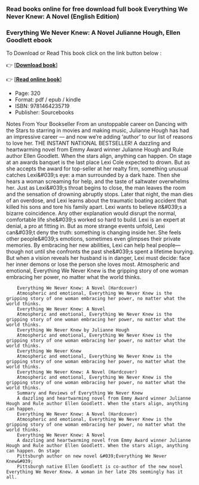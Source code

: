 ### Read books online for free download full book Everything We Never Knew: A Novel (English Edition)



### Everything We Never Knew: A Novel Julianne Hough, Ellen Goodlett ebook

To Download or Read This book click on the link button below :

👉  [**[Download book](http://filesbooks.info/download.php?group=book&from=github.com&id=717193&lnk=1060 "Download book")**]

👉  [**[Read online book](http://filesbooks.info/download.php?group=book&from=github.com&id=717193&lnk=1060 "Read online book")**]





* Page: 320
* Format: pdf / epub / kindle
* ISBN: 9781464235719
* Publisher: Sourcebooks






Notes From Your Bookseller From an unstoppable career on Dancing with the Stars to starring in movies and making music, Julianne Hough has had an impressive career — and now we’re adding ‘author’ to our list of reasons to love her. THE INSTANT NATIONAL BESTSELLER! A dazzling and heartwarming novel from Emmy Award winner Julianne Hough and Rule author Ellen Goodlett. When the stars align, anything can happen. On stage at an awards banquet is the last place Lexi Cole expected to drown. But as she accepts the award for top-seller at her realty firm, something unusual catches Lexi&amp;#039;s eye: a man surrounded by a dark haze. Then she hears a woman screaming for help, and the taste of saltwater overwhelms her. Just as Lexi&amp;#039;s throat begins to close, the man leaves the room and the sensation of drowning abruptly stops. Later that night, the man dies of an overdose, and Lexi learns about the traumatic boating accident that killed his sons and tore his family apart. Lexi wants to believe it&amp;#039;s a bizarre coincidence. Any other explanation would disrupt the normal, comfortable life she&amp;#039;s worked so hard to build. Lexi is an expert at denial, a pro at fitting in. But as more strange events unfold, Lexi can&amp;#039;t deny the truth: something is changing inside her. She feels other people&amp;#039;s emotions, sometimes even glimpses their private memories. By embracing her new abilities, Lexi can help heal people—though not until she confronts the past she&amp;#039;s spent a lifetime burying. But when a vision reveals her husband is in danger, Lexi must decide: face her inner demons or lose the person she loves most. Atmospheric and emotional, Everything We Never Knew is the gripping story of one woman embracing her power, no matter what the world thinks.


        Everything We Never Knew: A Novel (Hardcover)
        Atmospheric and emotional, Everything We Never Knew is the gripping story of one woman embracing her power, no matter what the world thinks.
        Everything We Never Knew: A Novel
        Atmospheric and emotional, Everything We Never Knew is the gripping story of one woman embracing her power, no matter what the world thinks.
        Everything We Never Knew by Julianne Hough
        Atmospheric and emotional, Everything We Never Knew is the gripping story of one woman embracing her power, no matter what the world thinks.
        Everything We Never Knew
        Atmospheric and emotional, Everything We Never Knew is the gripping story of one woman embracing her power, no matter what the world thinks.
        Everything We Never Knew: A Novel (Hardcover)
        Atmospheric and emotional, Everything We Never Knew is the gripping story of one woman embracing her power, no matter what the world thinks.
        Summary and Reviews of Everything We Never Knew
        A dazzling and heartwarming novel from Emmy Award winner Julianne Hough and Rule author Ellen Goodlett. When the stars align, anything can happen.
        Everything We Never Knew: A Novel (Hardcover)
        Atmospheric and emotional, Everything We Never Knew is the gripping story of one woman embracing her power, no matter what the world thinks.
        Everything We Never Knew: A Novel
        A dazzling and heartwarming novel from Emmy Award winner Julianne Hough and Rule author Ellen Goodlett. When the stars align, anything can happen. On stage 
        Pittsburgh author on new novel &#039;Everything We Never Knew&#039;
        Pittsburgh native Ellen Goodlett is co-author of the new novel Everything We Never Knew. A woman in her late 20s seemingly has it all.
    




